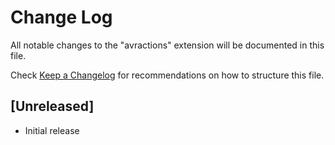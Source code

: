 # Change Log

All notable changes to the "avractions" extension will be documented in this file.

Check [Keep a Changelog](http://keepachangelog.com/) for recommendations on how to structure this file.

## [Unreleased]

- Initial release